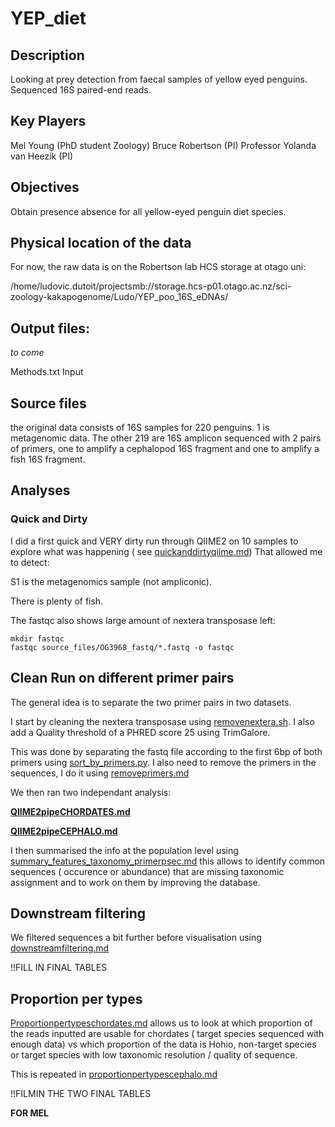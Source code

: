 # YEP_diet

## Description
Looking at prey detection from faecal samples of yellow eyed penguins. Sequenced 16S paired-end reads.

## Key Players
Mel Young (PhD student Zoology)
Bruce Robertson (PI)
Professor Yolanda van Heezik (PI)

## Objectives
Obtain presence absence for all yellow-eyed penguin diet species.

## Physical location of the data
For now, the raw data is on the Robertson lab HCS storage  at otago uni:

/home/ludovic.dutoit/projectsmb://storage.hcs-p01.otago.ac.nz/sci-zoology-kakapogenome/Ludo/YEP_poo_16S_eDNAs/

## Output files:

*to come*

Methods.txt
Input

## Source files
the original data consists of 16S samples for 220 penguins. 1 is metagenomic data. The other 219 are 16S amplicon sequenced with 2 pairs of primers, one to amplify a cephalopod 16S fragment and one to amplify a fish 16S fragment.

## Analyses

### Quick and Dirty

I did a first quick and VERY dirty run through QIIME2 on 10 samples to explore what was happening ( see [quickanddirtyqiime.md](quickanddirtyqiime.md))
That allowed me to detect:

S1 is the metagenomics sample (not ampliconic).

There is plenty of fish.

The fastqc also shows large amount of nextera transposase left:

```
mkdir fastqc
fastqc source_files/OG3968_fastq/*.fastq -o fastqc
```

## Clean Run on different primer pairs

The general idea is to separate the two primer pairs in two datasets.

I start by cleaning the nextera transposase using [removenextera.sh](removenextera.sh). I also add a Quality threshold of a PHRED score 25 using TrimGalore.


This was done by separating the fastq file according to the first 6bp of both primers using [sort_by_primers.py](sort_by_primers.py). I also need to remove the primers in the sequences, I do it using [removeprimers.md](removeprimers.md)

We then ran two independant analysis:

**[QIIME2pipeCHORDATES.md](QIIME2pipeCHORDATES.md)**

**[QIIME2pipeCEPHALO.md](QIIME2pipeCEPHALO.md)**

I then summarised the info at the population level using [summary_features_taxonomy_primerpsec.md](summary_features_taxonomy_primerpsec.md) this allows to identify common sequences ( occurence or abundance) that are missing taxonomic assignment and to work on them by improving the database.



## Downstream filtering

We filtered sequences a bit further before visualisation using [downstreamfiltering.md](downstreamfiltering.md)

!!FILL IN FINAL TABLES


## Proportion per types

[Proportionpertypeschordates.md](Proportionpertypeschordates.md) allows us to look at which proportion of the reads inputted are usable for chordates ( target species sequenced with enough data) vs which proportion of the data is Hohio, non-target species or target species with low taxonomic resolution / quality of sequence.

This is repeated in [proportionpertypescephalo.md](proportionpertypescephalo.md)

!!FILMIN THE TWO FINAL TABLES


**FOR MEL**